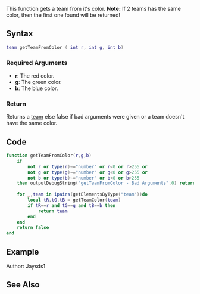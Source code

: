<lowercasetitle/>

This function gets a team from it's color. **Note:** If 2 teams has the same color, then the first one found will be returned!

Syntax
------

``` lua
team getTeamFromColor ( int r, int g, int b)
```

### Required Arguments

-   **r**: The red color.
-   **g**: The green color.
-   **b**: The blue color.

### Return

Returns a [team](/docs/team.md "wikilink") else false if bad arguments were given or a team doesn't have the same color.

Code
----

``` lua
function getTeamFromColor(r,g,b)
    if 
        not r or type(r)~="number" or r<0 or r>255 or
        not g or type(g)~="number" or g<0 or g>255 or
        not b or type(b)~="number" or b<0 or b>255
    then outputDebugString("getTeamFromColor - Bad Arguments",0) return false end
        
    for _,team in ipairs(getElementsByType("team"))do
        local tR,tG,tB = getTeamColor(team)
        if tR==r and tG==g and tB==b then
            return team
        end
    end
    return false
end
```

Example
-------

Author: Jaysds1

See Also
--------
